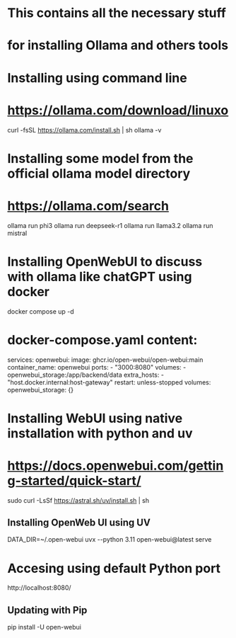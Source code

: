 # This contains all the necessary stuff
# for installing Ollama and others tools

# Installing using command line
# https://ollama.com/download/linuxo
curl -fsSL https://ollama.com/install.sh | sh
ollama -v

# Installing some model from the official ollama model directory
# https://ollama.com/search
ollama run phi3
ollama run deepseek-r1
ollama run llama3.2
ollama run mistral

# Installing OpenWebUI to discuss with ollama like chatGPT using docker
docker compose up -d
# docker-compose.yaml content:
services:
  openwebui:
    image: ghcr.io/open-webui/open-webui:main
    container_name: openwebui
    ports:
      - "3000:8080"
    volumes:
      - openwebui_storage:/app/backend/data
    extra_hosts:
      - "host.docker.internal:host-gateway"
    restart: unless-stopped
volumes:
  openwebui_storage: {}

# Installing WebUI using native installation with python and uv
# https://docs.openwebui.com/getting-started/quick-start/
sudo curl -LsSf https://astral.sh/uv/install.sh | sh
## Installing OpenWeb UI using UV
DATA_DIR=~/.open-webui uvx --python 3.11 open-webui@latest serve

# Accesing using default Python port
http://localhost:8080/ 

## Updating with Pip
pip install -U open-webui
